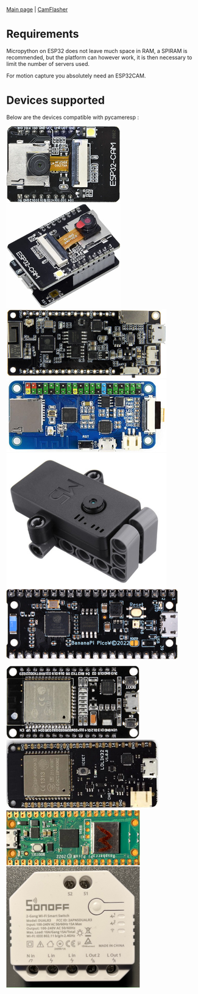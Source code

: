 [Main page](/README.md) | [CamFlasher](/doc/CAMFLASHER.md)

# Requirements

Micropython on ESP32 does not leave much space in RAM, a SPIRAM is recommended, but the platform can however work, it is then necessary to limit the number of servers used.

For motion capture you absolutely need an ESP32CAM.

# Devices supported

Below are the devices compatible with pycameresp :

![ESP32CAM](/images/Device_ESP32CAM.jpg "ESP32CAM")
![ESP32CAM-MB](/images/Device_ESP32CAM-MB.jpg "ESP32CAM-MB")
![TTGO](/images/Device_TTGO.jpg "TTGO")
![ESP32ONE](/images/Device_ESP32ONE.jpg "ESP32ONE")
![M5StackCamera](/images/Device_M5StackCamera.jpg "M5StackCamera")
![BPI-Leaf-S3](/images/Device_BPI-Leaf-S3.png "BPI-Leaf-S3")

![NODEMCU](/images/Device_NODEMCU.jpg "NODE MCU")
![LOLIN32](/images/Device_LOLIN32.jpg "LOLIN32")
![PicoPi](/images/Device_PicoPi.png "Pico PI W")
![SONOFF R3](/images/Device_SonoffR3.png "SONOFF R3")

